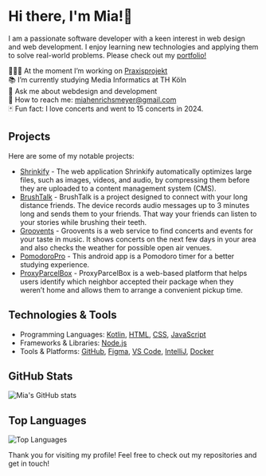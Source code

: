# Hi there, I'm Mia!🌟 
I am a passionate software developer with a keen interest in web design and web development. I enjoy learning new technologies and applying them to solve real-world problems.
Please check out my [portfolio!](https://miahenri.github.io/mia-portfolio/)

👩🏽‍💻 At the moment I’m working on [Praxisprojekt](https://github.com/miahenri/praxisprojekt-sose25)<br>
📚 I’m currently studying Media Informatics at TH Köln<br>
💬 Ask me about webdesign and development<br>
📮 How to reach me: miahenrichsmeyer@gmail.com<br>
🃏 Fun fact: I love concerts and went to 15 concerts in 2024.<br>

## Projects
Here are some of my notable projects:

- [Shrinkify](https://github.com/ricardotimmr/entwicklungsprojekt-shrinkify) - The web application Shrinkify automatically optimizes large files, such as images, videos, and audio, by compressing them before they are uploaded to a content management system (CMS).
- [BrushTalk](https://github.com/ricardotimmr/iot-brushtalkdevice) - BrushTalk is a project designed to connect with your long distance friends. The device records audio messages up to 3 minutes long and sends them to your friends. That way your friends can listen to your stories while brushing their teeth.
- [Groovents](https://github.com/ricardotimmr/timm_henrichsmeyer_zink_GDW_WS2324) - Groovents is a web service to find concerts and events for your taste in music. It shows concerts on the next few days in your area and also checks the weather for possible open air venues.
- [PomodoroPro](https://github.com/miahenri/PomodoPro-Team22) - This android app is a Pomodoro timer for a better studying experience.
- [ProxyParcelBox](https://github.com/miahenri/proxyparcelbox_mia_henrichsmeyer) - ProxyParcelBox is a web-based platform that helps users identify which neighbor accepted their package when they weren’t home and allows them to arrange a convenient pickup time.


## Technologies & Tools
- Programming Languages: [Kotlin](https://kotlinlang.org/docs/home.html),
[HTML](https://developer.mozilla.org/en-US/docs/Web/HTML), 
[CSS](https://developer.mozilla.org/en-US/docs/Web/CSS),
[JavaScript](https://developer.mozilla.org/en-US/docs/Web/JavaScript)
- Frameworks & Libraries: [Node.js](https://img.shields.io/badge/-Node.js-339933?style=flat&logo=nodedotjs&logoColor=white)
- Tools & Platforms: [GitHub](https://github.com),
[Figma](https://www.figma.com/de-de/),
[VS Code](https://code.visualstudio.com), 
[IntelliJ](https://www.jetbrains.com/de-de/idea/),
[Docker](https://www.docker.com/get-started/)

## GitHub Stats
![Mia's GitHub stats](https://github-readme-stats.vercel.app/api?username=miahenri&show_icons=true&theme=radical)

## Top Languages
![Top Languages](https://github-readme-stats.vercel.app/api/top-langs/?username=miahenri&layout=compact&theme=radical)

Thank you for visiting my profile!
Feel free to check out my repositories and get in touch!
